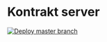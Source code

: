# Kontrakt server
[![Deploy master branch](https://github.com/Pixselve/kontrakt-server-go/actions/workflows/deployServerless.yml/badge.svg)](https://github.com/Pixselve/kontrakt-server-go/actions/workflows/deployServerless.yml)